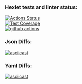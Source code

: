 ### Hexlet tests and linter status:
[![Actions Status](https://github.com/Kvas1988/java-project-lvl2/workflows/hexlet-check/badge.svg)](https://github.com/Kvas1988/java-project-lvl2/actions)  
[![Test Coverage](https://api.codeclimate.com/v1/badges/33ebacb2860db007ccb0/test_coverage)](https://codeclimate.com/github/Kvas1988/java-project-lvl2/test_coverage)  
[![github actions](https://github.com/Kvas1988/java-project-lvl1/actions/workflows/java-ci.yml/badge.svg)](https://github.com/Kvas1988/java-project-lvl2/actions)  

### Json Diffs:
[![asciicast](https://asciinema.org/a/x2TWU1Rl1GuFcquU93wkWgQso.svg)](https://asciinema.org/a/x2TWU1Rl1GuFcquU93wkWgQso?speed=2)

### Yaml Diffs:
[![asciicast](https://asciinema.org/a/GDnChfAjQZr48gRBiZ63hyjXR.svg)](https://asciinema.org/a/GDnChfAjQZr48gRBiZ63hyjXR?speed=2)